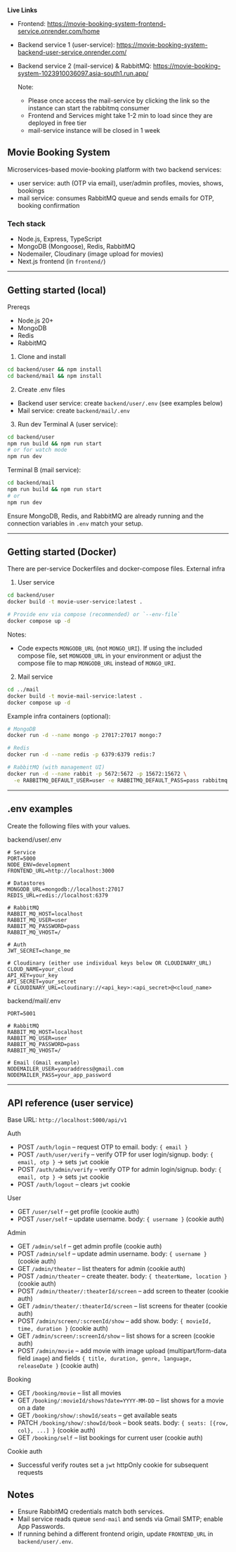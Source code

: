**Live Links**

- Frontend: https://movie-booking-system-frontend-service.onrender.com/home
- Backend service 1 (user-service): https://movie-booking-system-backend-user-service.onrender.com/
- Backend service 2 (mail-service) & RabbitMQ: https://movie-booking-system-1023910036097.asia-south1.run.app/

  Note:
  - Please once access the mail-service by clicking the link so the instance can start the rabbitmq consumer
  - Frontend and Services might take 1-2 min to load since they are deployed in free tier 
  - mail-service instance will be closed in 1 week


## Movie Booking System 

Microservices-based movie-booking platform with two backend services:
- user service: auth (OTP via email), user/admin profiles, movies, shows, bookings
- mail service: consumes RabbitMQ queue and sends emails for OTP, booking confirmation



### Tech stack
- Node.js, Express, TypeScript
- MongoDB (Mongoose), Redis, RabbitMQ
- Nodemailer, Cloudinary (image upload for movies)
- Next.js frontend (in `frontend/`)

---

## Getting started (local)

Prereqs
- Node.js 20+
- MongoDB
- Redis
- RabbitMQ

1) Clone and install
```bash
cd backend/user && npm install
cd backend/mail && npm install
```

2) Create .env files
- Backend user service: create `backend/user/.env` (see examples below)
- Mail service: create `backend/mail/.env`

3) Run dev
Terminal A (user service):
```bash
cd backend/user
npm run build && npm run start
# or for watch mode
npm run dev
```

Terminal B (mail service):
```bash
cd backend/mail
npm run build && npm run start
# or
npm run dev
```

Ensure MongoDB, Redis, and RabbitMQ are already running and the connection variables in `.env` match your setup.

---

## Getting started (Docker)

There are per-service Dockerfiles and docker-compose files. External infra

1) User service
```bash
cd backend/user
docker build -t movie-user-service:latest .

# Provide env via compose (recommended) or `--env-file`
docker compose up -d
```
Notes:
- Code expects `MONGODB_URL` (not `MONGO_URI`). If using the included compose file, set `MONGODB_URL` in your environment or adjust the compose file to map `MONGODB_URL` instead of `MONGO_URI`.

2) Mail service
```bash
cd ../mail
docker build -t movie-mail-service:latest .
docker compose up -d
```

Example infra containers (optional):
```bash
# MongoDB
docker run -d --name mongo -p 27017:27017 mongo:7

# Redis
docker run -d --name redis -p 6379:6379 redis:7

# RabbitMQ (with management UI)
docker run -d --name rabbit -p 5672:5672 -p 15672:15672 \
  -e RABBITMQ_DEFAULT_USER=user -e RABBITMQ_DEFAULT_PASS=pass rabbitmq:3-management
```

---

## .env examples

Create the following files with your values.

backend/user/.env
```env
# Service
PORT=5000
NODE_ENV=development
FRONTEND_URL=http://localhost:3000

# Datastores
MONGODB_URL=mongodb://localhost:27017
REDIS_URL=redis://localhost:6379

# RabbitMQ
RABBIT_MQ_HOST=localhost
RABBIT_MQ_USER=user
RABBIT_MQ_PASSWORD=pass
RABBIT_MQ_VHOST=/

# Auth
JWT_SECRET=change_me

# Cloudinary (either use individual keys below OR CLOUDINARY_URL)
CLOUD_NAME=your_cloud
API_KEY=your_key
API_SECRET=your_secret
# CLOUDINARY_URL=cloudinary://<api_key>:<api_secret>@<cloud_name>
```

backend/mail/.env
```env
PORT=5001

# RabbitMQ
RABBIT_MQ_HOST=localhost
RABBIT_MQ_USER=user
RABBIT_MQ_PASSWORD=pass
RABBIT_MQ_VHOST=/

# Email (Gmail example)
NODEMAILER_USER=youraddress@gmail.com
NODEMAILER_PASS=your_app_password
```

---

## API reference (user service)

Base URL: `http://localhost:5000/api/v1`

Auth
- POST `/auth/login` – request OTP to email. body: `{ email }`
- POST `/auth/user/verify` – verify OTP for user login/signup. body: `{ email, otp }` → sets `jwt` cookie
- POST `/auth/admin/verify` – verify OTP for admin login/signup. body: `{ email, otp }` → sets `jwt` cookie
- POST `/auth/logout` – clears `jwt` cookie

User
- GET `/user/self` – get profile (cookie auth)
- POST `/user/self` – update username. body: `{ username }` (cookie auth)

Admin
- GET `/admin/self` – get admin profile (cookie auth)
- POST `/admin/self` – update admin username. body: `{ username }` (cookie auth)
- GET `/admin/theater` – list theaters for admin (cookie auth)
- POST `/admin/theater` – create theater. body: `{ theaterName, location }` (cookie auth)
- POST `/admin/theater/:theaterId/screen` – add screen to theater (cookie auth)
- GET `/admin/theater/:theaterId/screen` – list screens for theater (cookie auth)
- POST `/admin/screen/:screenId/show` – add show. body: `{ movieId, time, duration }` (cookie auth)
- GET `/admin/screen/:screenId/show` – list shows for a screen (cookie auth)
- POST `/admin/movie` – add movie with image upload (multipart/form-data field `image`) and fields `{ title, duration, genre, language, releaseDate }` (cookie auth)

Booking
- GET `/booking/movie` – list all movies
- GET `/booking/:movieId/shows?date=YYYY-MM-DD` – list shows for a movie on a date
- GET `/booking/show/:showId/seats` – get available seats
- PATCH `/booking/show/:showId/book` – book seats. body: `{ seats: [{row, col}, ...] }` (cookie auth)
- GET `/booking/self` – list bookings for current user (cookie auth)

Cookie auth
- Successful verify routes set a `jwt` httpOnly cookie for subsequent requests


## Notes
- Ensure RabbitMQ credentials match both services.
- Mail service reads queue `send-mail` and sends via Gmail SMTP; enable App Passwords.
- If running behind a different frontend origin, update `FRONTEND_URL` in `backend/user/.env`.


